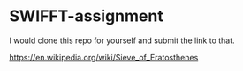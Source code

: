 # SWIFFT-assignment

I would clone this repo for yourself and submit the link to that.


https://en.wikipedia.org/wiki/Sieve_of_Eratosthenes
